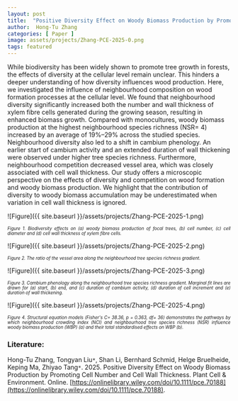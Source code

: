 ```yaml
---
layout: post
title:  "Positive Diversity Effect on Woody Biomass Production by Promoting Cell Number and Cell Wall Thickness"
author:  Hong-Tu Zhang
categories: [ Paper ]
image: assets/projects/Zhang-PCE-2025-0.png
tags: featured
---
```

While biodiversity has been widely shown to promote tree growth in forests, the effects of diversity at the cellular level remain unclear. This hinders a deeper understanding of how diversity influences wood production. Here, we investigated the influence of neighbourhood composition on wood formation processes at the cellular level. We found that neighbourhood diversity significantly increased both the number and wall thickness of xylem fibre cells generated during the growing season, resulting in enhanced biomass growth. Compared with monocultures, woody biomass production at the highest neighbourhood species richness (NSR= 4) increased by an average of 19%–29% across the studied species. Neighbourhood diversity also led to a shift in cambium phenology. An earlier start of cambium activity and an extended duration of wall thickening were observed under higher tree species richness. Furthermore, neighbourhood competition decreased vessel area, which was closely associated with cell wall thickness. Our study offers a microscopic perspective on the effects of diversity and competition on wood formation and woody biomass production. We highlight that the contribution of diversity to woody biomass accumulation may be underestimated when variation in cell wall thickness is ignored.


![Figure]({{ site.baseurl }}/assets/projects/Zhang-PCE-2025-1.png)
<p style='text-align: justify;' ><span style="font-style: italic; font-size:70%">Figure 1. Biodiversity effects on (a) woody biomass production of focal trees, (b) cell number, (c) cell diameter and (d) cell wall thickness of xylem fibre cells. 
</span></p>


![Figure]({{ site.baseurl }}/assets/projects/Zhang-PCE-2025-2.png)
<p style='text-align: justify;' ><span style="font-style: italic; font-size:70%">Figure 2. The ratio of the vessel area along the neighbourhood tree species richness gradient. 
</span></p>


![Figure]({{ site.baseurl }}/assets/projects/Zhang-PCE-2025-3.png)
<p style='text-align: justify;' ><span style="font-style: italic; font-size:70%">Figure 3. Cambium phenology along the neighbourhood tree species richness gradient. Marginal fit lines are drawn for (a) start, (b) end, and (c) duration of cambium activity, (d) duration of cell increment and (e) duration of wall thickening. 
</span></p>


![Figure]({{ site.baseurl }}/assets/projects/Zhang-PCE-2025-4.png)
<p style='text-align: justify;' ><span style="font-style: italic; font-size:70%">Figure 4. Structural equation models (Fisher's C= 38.36, p = 0.363, df= 36) demonstrates the pathways by which neighbourhood crowding index (NCI) and neighbourhood tree species richness (NSR) influence woody biomass production (WBP) (a) and their total standardised effects on WBP (b).
</span></p>


### Literature:
Hong-Tu Zhang, Tongyan Liu<code>&ast;</code>, Shan Li, Bernhard Schmid, Helge Bruelheide, Keping Ma, Zhiyao Tang<code>&ast;</code>. 2025. Positive Diversity Effect on Woody Biomass Production by Promoting Cell Number and Cell Wall Thickness. Plant Cell & Environment. Online. [https://onlinelibrary.wiley.com/doi/10.1111/pce.70188](https://onlinelibrary.wiley.com/doi/10.1111/pce.70188).

